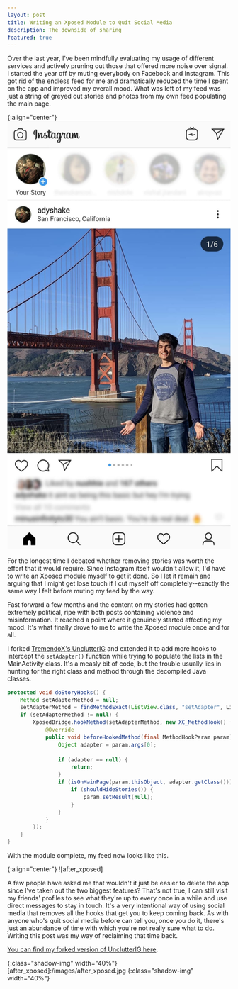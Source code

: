 ```yaml
---
layout: post
title: Writing an Xposed Module to Quit Social Media
description: The downside of sharing
featured: true
---
```


Over the last year, I've been mindfully evaluating my usage of different
services and actively pruning out those that offered more noise over signal. I
started the year off by muting everybody on Facebook and Instagram. This got rid
of the endless feed for me and dramatically reduced the time I spent on the app
and improved my overall mood. What was left of my feed was just a string of
greyed out stories and photos from my own feed populating the main page.

{:align="center"}
![before_xposed]

For the longest time I debated whether removing stories was worth the effort
that it would require. Since Instagram itself wouldn't allow it, I'd have to
write an Xposed module myself to get it done. So I let it remain and arguing
that I might get lose touch if I cut myself off completely--exactly the same
way I felt before muting my feed by the way.

Fast forward a few months and the content on my stories had gotten extremely
political, ripe with both posts containing violence and misinformation. It
reached a point where it genuinely started affecting my mood. It's what finally
drove to me to write the Xposed module once and for all.

I forked [TremendoX's UnclutterIG](https://github.com/TremendoX/UnclutterIG) and
extended it to add more hooks to intercept the `setAdapter()` function while
trying to populate the lists in the MainActivity class. It's a measly bit of code, but
the trouble usually lies in hunting for the right class and method through the
decompiled Java classes.

```java
protected void doStoryHooks() {
    Method setAdapterMethod = null;
    setAdapterMethod = findMethodExact(ListView.class, "setAdapter", ListAdapter.class);
    if (setAdapterMethod != null) {
        XposedBridge.hookMethod(setAdapterMethod, new XC_MethodHook() {
            @Override
            public void beforeHookedMethod(final MethodHookParam param) throws Throwable {
                Object adapter = param.args[0];

                if (adapter == null) {
                    return;
                }
                if (isOnMainPage(param.thisObject, adapter.getClass())) {
                    if (shouldHideStories()) {
                        param.setResult(null);
                    }
                }
            }
        });
    }
}
```

With the module complete, my feed now looks like this. 

{:align="center"}
![after_xposed]

A few people have asked me that wouldn't it just be easier to delete the app
since I've taken out the two biggest features? That's not true, I can still
visit my friends' profiles to see what they're up to every once in a while and
use direct messages to stay in touch. It's a very intentional way of using
social media that removes all the hooks that get you to keep coming back. As
with anyone who's quit social media before can tell you, once you do it, there's
just an abundance of time with which you're not really sure what to do. Writing
this post was my way of reclaiming that time back.

[You can find my forked version of UnclutterIG here](https://github.com/adyshake/UnclutterIG).

[before_xposed]:/images/before_xposed.jpg
{:class="shadow-img" width="40%"}
[after_xposed]:/images/after_xposed.jpg
{:class="shadow-img" width="40%"}